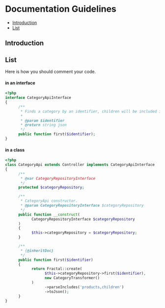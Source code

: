 # Documentation Guidelines

- [Introduction](#introduction)
- [List](#list)

<a name="introduction"></a>
## Introduction

<a name="list"></a>
## List
Here is how you should comment your code.

#### in an interface
```php
<?php 
interface CategoryApiInterface
{
      /**
       * Finds a category by an identifier, children will be included in the response
       *
       * @param $identifier
       * @return string json
       */
      public function first($identifier);
}      
```
      
#### in a class      
```php
<?php 
class CategoryApi extends Controller implements CategoryApiInterface
{
      /**
       * @var CategoryRepositoryInterface
       */
      protected $categoryRepository;

      /**
       * CategoryApi constructor.
       * @param CategoryRepositoryInterface $categoryRepository
       */
      public function __construct(
            CategoryRepositoryInterface $categoryRepository
      )
      {
            $this->categoryRepository = $categoryRepository;
      }

      /**
       * {@inheritDoc}
       */
      public function first($identifier)
      {
            return Fractal::create(
                  $this->categoryRepository->first($identifier),
                  new CategoryTransformer()
            )
                  ->parseIncludes('products,children')
                  ->toJson();
      }
}     
```
